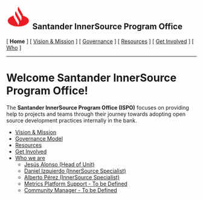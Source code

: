 <h2> <img alt="Santander" src="/assets/img/santander.png" width="64" height="64"> Santander InnerSource Program Office </h2>

[ **Home** ] [ [Vision & Mission](/doc/vision-and-mission.md) ] [ [Governance](/doc/governance.md) ] [ [Resources](/doc/resources.md) ] [ [Get Involved](/doc/get-involved.md) ] [ [Who](/doc/who-we-are.md) ]

---

# Welcome Santander InnerSource Program Office!

The **Santander InnerSource Program Office (ISPO)** focuses on providing help to projects and teams through their journey towards adopting open source development practices internally in the bank.

* [Vision & Mission](/doc/vision-and-mission.md)
* [Governance Model](/doc/governance.md)
* [Resources](/doc/resources.md)
* [Get Involved](/doc/get-involved.md)
* [Who we are](/doc/who.md)
  - [Jesús Alonso (Head of Unit)](/doc/who.md#head-of-unit)
  - [Daniel Izquierdo (InnerSource Specialist)](/doc/who.md#innerSource-specialists)
  - [Alberto Pérez (InnerSource Specialist)](/doc/who.md#innerSource-specialists)
  - [Metrics Platform Support - To be Defined](/doc/who.md#metrics-platform-support)
  - [Community Manager - To be Defined](/doc/who.md#community-manager--evangelist)
